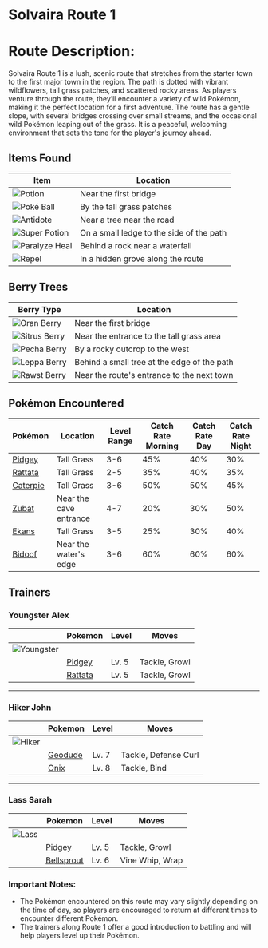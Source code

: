 # **Solvaira Route 1**

# **Route Description:** 

Solvaira Route 1 is a lush, scenic route that stretches from the starter town to the first major town in the region. The path is dotted with vibrant wildflowers, tall grass patches, and scattered rocky areas. As players venture through the route, they’ll encounter a variety of wild Pokémon, making it the perfect location for a first adventure. The route has a gentle slope, with several bridges crossing over small streams, and the occasional wild Pokémon leaping out of the grass. It is a peaceful, welcoming environment that sets the tone for the player's journey ahead.



## **Items Found**  

| Item                 | Location         |
|----------------------|------------------|
| ![Potion](https://i.imgur.com/1UMdtFN.png)  | Near the first bridge |
| ![Poké Ball](https://i.imgur.com/1ymCNVr.png) | By the tall grass patches |
| ![Antidote](https://i.imgur.com/8TRmbP3.png) | Near a tree near the road |
| ![Super Potion](https://i.imgur.com/UdgxkV3.png) | On a small ledge to the side of the path |
| ![Paralyze Heal](https://i.imgur.com/5gdBf1M.png) | Behind a rock near a waterfall |
| ![Repel](https://i.imgur.com/ShfZhoa.png)  | In a hidden grove along the route |

## **Berry Trees**  

| Berry Type           | Location          |
|----------------------|-------------------|
| ![Oran Berry](https://i.imgur.com/cbVdz9L.png)           | Near the first bridge |
| ![Sitrus Berry](https://i.imgur.com/5MbemxL.png)         | Near the entrance to the tall grass area |
| ![Pecha Berry](https://i.imgur.com/Ksqlhrw.png)          | By a rocky outcrop to the west |
| ![Leppa Berry ](https://i.imgur.com/vv6orBf.png)        | Behind a small tree at the edge of the path |
| ![Rawst Berry](https://i.imgur.com/4BcJBQ1.png)          | Near the route's entrance to the next town |



## **Pokémon Encountered**  

| Pokémon             | Location           | Level Range | Catch Rate Morning | Catch Rate Day | Catch Rate Night |
|---------------------|--------------------|-------------|---------------------|-----------------|------------------|
| [Pidgey](https://bulbapedia.bulbagarden.net/wiki/Pidgey) | Tall Grass         | 3-6         | 45%                 | 40%             | 30%              |
| [Rattata](https://bulbapedia.bulbagarden.net/wiki/Rattata) | Tall Grass         | 2-5         | 35%                 | 40%             | 35%              |
| [Caterpie](https://bulbapedia.bulbagarden.net/wiki/Caterpie) | Tall Grass         | 3-6         | 50%                 | 50%             | 45%              |
| [Zubat](https://bulbapedia.bulbagarden.net/wiki/Zubat) | Near the cave entrance | 4-7         | 20%                 | 30%             | 50%              |
| [Ekans](https://bulbapedia.bulbagarden.net/wiki/Ekans) | Tall Grass         | 3-5         | 25%                 | 30%             | 40%              |
| [Bidoof](https://bulbapedia.bulbagarden.net/wiki/Bidoof) | Near the water's edge | 3-6         | 60%                 | 60%             | 60%              |



## **Trainers**  

### **Youngster Alex**


|                                               | **Pokemon**                                                | **Level** | **Moves**     |
|-----------------------------------------------|------------------------------------------------------------|-----------|---------------|
| ![Youngster](https://i.imgur.com/Q9Qec5u.png) |                                                            |           |               |
|                                               | [Pidgey](https://bulbapedia.bulbagarden.net/wiki/Pidgey)   | Lv. 5     | Tackle, Growl |
|                                               | [Rattata](https://bulbapedia.bulbagarden.net/wiki/Rattata) | Lv. 5     | Tackle, Growl |
---

### **Hiker John**

|                                           | **Pokemon**                                                | **Level** | **Moves**            
|-------------------------------------------|------------------------------------------------------------|-----------|----------------------|
| ![Hiker](https://i.imgur.com/v9dU5gl.png) |                                                            |           |                      |
|                                           | [Geodude](https://bulbapedia.bulbagarden.net/wiki/Geodude) | Lv. 7     | Tackle, Defense Curl |
|                                           | [Onix](https://bulbapedia.bulbagarden.net/wiki/Onix)       | Lv. 8     | Tackle, Bind         |

---

### **Lass Sarah**

|                                          | **Pokemon**                                                      | **Level** | **Moves**       |
|------------------------------------------|------------------------------------------------------------------|-----------|-----------------|
| ![Lass](https://i.imgur.com/CPzjwhZ.png) |                                                                  |           |                 |
|                                          | [Pidgey](https://bulbapedia.bulbagarden.net/wiki/Pidgey)         | Lv. 5     | Tackle, Growl   |
|                                          | [Bellsprout](https://bulbapedia.bulbagarden.net/wiki/Bellsprout) | Lv. 6     | Vine Whip, Wrap |


### **Important Notes:**  

- The Pokémon encountered on this route may vary slightly depending on the time of day, so players are encouraged to return at different times to encounter different Pokémon.  
- The trainers along Route 1 offer a good introduction to battling and will help players level up their Pokémon.
